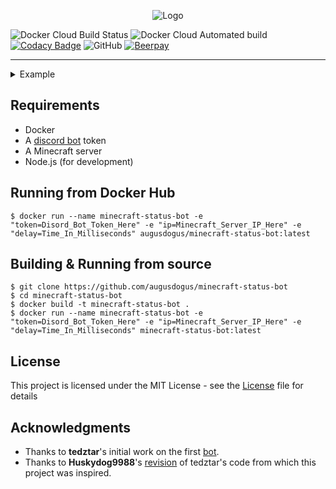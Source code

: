 <p align="center">
<img src="https://i.imgur.com/shFtqm7.png" alt="Logo">
</p>

![Docker Cloud Build Status](https://img.shields.io/docker/cloud/build/augusdogus/minecraft-status-bot) ![Docker Cloud Automated build](https://img.shields.io/docker/cloud/automated/augusdogus/minecraft-status-bot) [![Codacy Badge](https://api.codacy.com/project/badge/Grade/fa067f6879b74528b3a2ed791cb60e3e)](https://www.codacy.com/manual/AugusDogus/minecraft-status-bot?utm_source=github.com&amp;utm_medium=referral&amp;utm_content=AugusDogus/minecraft-status-bot&amp;utm_campaign=Badge_Grade) ![GitHub](https://img.shields.io/github/license/AugusDogus/minecraft-status-bot?color=blue) [![Beerpay](https://img.shields.io/beerpay/AugusDogus/minecraft-status-bot)](https://beerpay.io/AugusDogus/minecraft-status-bot)
* * *

<details>
  <summary>Example</summary>
  
  <img src="https://i.imgur.com/ac1wj7n.png" align="center"/>
  
</details>

## Requirements

-   Docker
-   A [discord bot](https://discordapp.com/developers/applications/) token
-   A Minecraft server
-   Node.js (for development)

## Running from Docker Hub

    $ docker run --name minecraft-status-bot -e "token=Disord_Bot_Token_Here" -e "ip=Minecraft_Server_IP_Here" -e "delay=Time_In_Milliseconds" augusdogus/minecraft-status-bot:latest

## Building & Running from source

    $ git clone https://github.com/augusdogus/minecraft-status-bot
    $ cd minecraft-status-bot
    $ docker build -t minecraft-status-bot .
    $ docker run --name minecraft-status-bot -e "token=Disord_Bot_Token_Here" -e "ip=Minecraft_Server_IP_Here" -e "delay=Time_In_Milliseconds" minecraft-status-bot:latest

## License

This project is licensed under the MIT License - see the [License](License) file for details

## Acknowledgments
* Thanks to **tedztar**'s initial work on the first [bot](https://github.com/tedztar/mcstatusbot/). 
* Thanks to **Huskydog9988**'s [revision](https://github.com/Huskydog9988/mcstatusbot) of tedztar's code from which this project was inspired.

